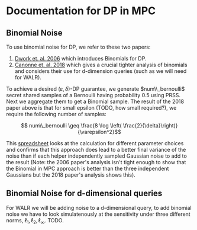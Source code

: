 # Documentation for DP in MPC

## Binomial Noise
To use binomial noise for DP, we refer to these two papers:
1. [Dwork et. al. 2006](https://www.iacr.org/archive/eurocrypt2006/40040493/40040493.pdf) which 
introduces Binomials for DP.
2. [Canonne et. al. 2018](https://arxiv.org/pdf/1805.10559.pdf) which gives a crucial tighter analysis of binomials and 
considers their use for d-dimension queries (such as we will need for WALR).


To achieve a desired $(\varepsilon, \delta)$-DP guarantee, we generate $num\\_bernoulli$ secret shared samples of a 
Bernoulli having probability $0.5$ using PRSS.  Next we aggregate them to get a Binomial sample. The result of the 2018 
paper above is that for small epsilon (TODO, how small required?), we require the following number of samples:

$$ num\\_bernoulli \geq \frac{8 \log \left( \frac{2}{\delta}\right)}{\varepsilon^2}$$

This [spreadsheet](https://docs.google.com/spreadsheets/d/1sMgqkMw3-yNBp6f8ctyv4Hdfx9Ei7muj0ZhP9i1DHrw/edit#gid=0) 
looks at the calculation for different parameter choices and confirms that this approach does lead to a better final 
variance of the noise than if each helper independently sampled Gaussian noise to add to the result (Note: the 2006 
paper's analysis isn't tight enough to show that the Binomial in MPC approach is better than the three independent 
Gaussians but the 2018 paper's analysis shows this).


## Binomial Noise for d-dimensional queries
For WALR we will be adding noise to a d-dimensional query, to add binomial noise we have to look 
simulatenously at the sensitivity under three different norms, $\ell_1, \ell_2, \ell_\infty$.  TODO. 
